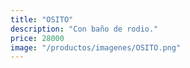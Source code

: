 ```yaml
---
title: "OSITO"
description: "Con baño de rodio."
price: 28000
image: "/productos/imagenes/OSITO.png"
---
```


